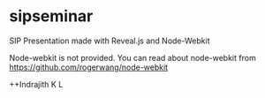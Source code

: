 sipseminar
==========

SIP Presentation made with Reveal.js and Node-Webkit

Node-webkit is not provided. You can read about node-webkit from https://github.com/rogerwang/node-webkit


++Indrajith K L
